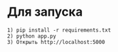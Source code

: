 # Для запуска 
    1) pip install -r requirements.txt
    2) python app.py
    3) Открыть http://localhost:5000
    
    

